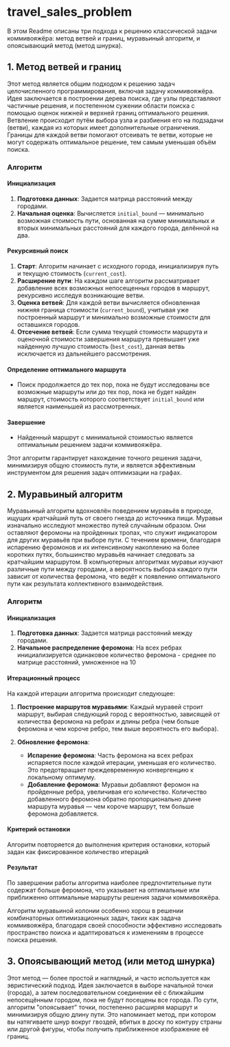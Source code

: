 # travel_sales_problem

В этом Readme описаны три подхода к решению классической задачи коммивояжёра: метод ветвей и границ, муравьиный алгоритм, и опоясывающий метод (метод шнурка).

## 1. Метод ветвей и границ

Этот метод является общим подходом к решению задач целочисленного программирования, включая задачу коммивояжёра. Идея заключается в построении дерева поиска, где узлы представляют частичные решения, и постепенном сужении области поиска с помощью оценок нижней и верхней границ оптимального решения. Ветвление происходит путём выбора узла и разбиения его на подзадачи (ветви), каждая из которых имеет дополнительные ограничения. Границы для каждой ветви помогают отсеивать те ветви, которые не могут содержать оптимальное решение, тем самым уменьшая объём поиска.
### Алгоритм

#### Инициализация

1. **Подготовка данных**: Задается матрица расстояний между городами.
2. **Начальная оценка**: Вычисляется `initial_bound` — минимально возможная стоимость пути, основанная на сумме минимальных и вторых минимальных расстояний для каждого города, делённой на два.

#### Рекурсивный поиск

1. **Старт**: Алгоритм начинает с исходного города, инициализируя путь и текущую стоимость (`current_cost`).
2. **Расширение пути**: На каждом шаге алгоритм рассматривает добавление всех возможных непосещенных городов в маршрут, рекурсивно исследуя возникающие ветви.
3. **Оценка ветвей**: Для каждой ветви вычисляется обновленная нижняя граница стоимости (`current_bound`), учитывая уже построенный маршрут и минимально возможные стоимости для оставшихся городов.
4. **Отсечение ветвей**: Если сумма текущей стоимости маршрута и оценочной стоимости завершения маршрута превышает уже найденную лучшую стоимость (`best_cost`), данная ветвь исключается из дальнейшего рассмотрения.

#### Определение оптимального маршрута

- Поиск продолжается до тех пор, пока не будут исследованы все возможные маршруты или до тех пор, пока не будет найден маршрут, стоимость которого соответствует `initial_bound` или является наименьшей из рассмотренных.

#### Завершение

- Найденный маршрут с минимальной стоимостью является оптимальным решением задачи коммивояжёра.

Этот алгоритм гарантирует нахождение точного решения задачи, минимизируя общую стоимость пути, и является эффективным инструментом для решения задач оптимизации на графах.


## 2. Муравьиный алгоритм

Муравьиный алгоритм вдохновлён поведением муравьёв в природе, ищущих кратчайший путь от своего гнезда до источника пищи. Муравьи изначально исследуют множество путей случайным образом. Они оставляют феромоны на пройденных тропах, что служит индикатором для других муравьёв при выборе пути. С течением времени, благодаря испарению феромонов и их интенсивному накоплению на более коротких путях, большинство муравьёв начинает следовать за кратчайшим маршрутом. В компьютерных алгоритмах муравьи изучают различные пути между городами, а вероятность выбора каждого пути зависит от количества феромона, что ведёт к появлению оптимального пути как результата коллективного взаимодействия.

### Алгоритм

#### Инициализация

1. **Подготовка данных**: Задается матрица расстояний между городами.
2. **Начальное распределение феромона**: На всех ребрах инициализируется одинаковое количество феромона - среднее по матрице расстояний, умноженное на 10

#### Итерационный процесс

На каждой итерации алгоритма происходит следующее:

1. **Построение маршрутов муравьями**: Каждый муравей строит маршрут, выбирая следующий город с вероятностью, зависящей от количества феромона на ребрах и длины ребра (чем больше феромона и чем короче ребро, тем выше вероятность его выбора).

2. **Обновление феромона**:
   - **Испарение феромона**: Часть феромона на всех ребрах испаряется после каждой итерации, уменьшая его количество. Это предотвращает преждевременную конвергенцию к локальному оптимуму.
   - **Добавление феромона**: Муравьи добавляют феромон на пройденные ребра, увеличивая его количество. Количество добавленного феромона обратно пропорционально длине маршрута муравья — чем короче маршрут, тем больше феромона добавляется.

#### Критерий остановки

Алгоритм повторяется до выполнения критерия остановки, который задан как фиксированное количество итераций

#### Результат

По завершении работы алгоритма наиболее предпочтительные пути содержат больше феромона, что указывает на оптимальные или приближенно оптимальные маршруты решения задачи коммивояжёра.

Алгоритм муравьиной колонии особенно хорош в решении комбинаторных оптимизационных задач, таких как задача коммивояжёра, благодаря своей способности эффективно исследовать пространство поиска и адаптироваться к изменениям в процессе поиска решения.


## 3. Опоясывающий метод (или метод шнурка)

Этот метод — более простой и наглядный, и часто используется как эвристический подход. Идея заключается в выборе начальной точки (города), а затем последовательном соединении её с ближайшим непосещённым городом, пока не будут посещены все города. По сути, алгоритм "опоясывает" точки, постепенно расширяя маршрут и минимизируя общую длину пути. Это напоминает метод, при котором вы натягиваете шнур вокруг гвоздей, вбитых в доску по контуру страны или другой фигуры, чтобы получить приближенное изображение её границ.
